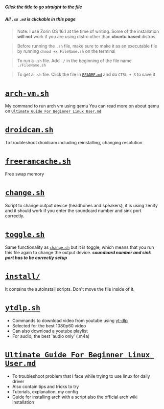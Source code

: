 ##### Click the title to go straight to the file

##### All `.sh` `.md` is clickable in this page

> Note: I use Zorin OS 16.1 at the time of writing. Some of the installation **will not** work if you are using distro other than **ubuntu based** distros.

> Before running the `.sh` file, make sure to make it as an executable file by running
> `chmod +x FileName.sh` on the terminal

> To run a `.sh` file. Add `./` in the beginning of the file name
> `./FileName.sh`

> To get a `.sh` file. Click the file in [`README.md`] and do `CTRL + S` to save it

# [`arch-vm.sh`]

My command to run arch vm using qemu
You can read more on about qemu on [`Ultimate Guide For Beginner Linux User.md`]

# [`droidcam.sh`]

To troubleshoot droidcam including reinstalling, changing resolution

# [`freeramcache.sh`]

Free swap memory

# [`change.sh`]

Script to change output device (headhones and speakers), it is using zenity and it should work if you enter the soundcard number and sink port correctly.

# [`toggle.sh`]

Same functionality as [`change.sh`] but it is toggle, which means that you run this file again to change the output device. **_soundcard number and sink port has to be correctly setup_**

# [`install/`]

It contains the autoinstall scripts. Don't move the file inside of it.

# [`ytdlp.sh`]

- Commands to download video from youtube using [yt-dlp](https://github.com/yt-dlp/yt-dlp)
- Selected for the best 1080p60 video
- Can also download a youtube playlist
- For audio, the best 'audio only' (.m4a)

# [`Ultimate Guide For Beginner Linux User.md`]

- To troubleshoot problem that I face while trying to use linux for daily driver
- Also contain tips and tricks to try
- Tutorials, explanation, my config
- Guide for installing arch with a script also the official arch wiki installation

[`arch-vm.sh`]: https://raw.githubusercontent.com/get543/linux-beginner-guide/main/arch-vm.sh
[`droidcam.sh`]: https://raw.githubusercontent.com/get543/linux-beginner-guide/main/install/droidcam.sh
[`freeramcache.sh`]: https://raw.githubusercontent.com/get543/linux-beginner-guide/main/freeramcache.sh
[`change.sh`]: https://raw.githubusercontent.com/get543/linux-beginner-guide/main/change-output/change.sh
[`toggle.sh`]: https://raw.githubusercontent.com/get543/linux-beginner-guide/main/change-output/toggle.sh
[`install/`]: https://github.com/get543/linux-beginner-guide/tree/main/install
[`ytdlp.sh`]: https://raw.githubusercontent.com/get543/linux-beginner-guide/main/ytdlp.sh
[`flatpak-install.sh`]: https://raw.githubusercontent.com/get543/linux-beginner-guide/main/install/flatpak-install.sh
[`upgrade.sh`]: https://raw.githubusercontent.com/get543/linux-beginner-guide/main/install/upgrade.sh
[`ultimate guide for beginner linux user.md`]: https://github.com/get543/linux-beginner-guide/blob/main/Ultimate%20Guide%20For%20Beginner%20Linux%20User.md
[`readme.md`]: https://github.com/get543/linux-beginner-guide/blob/main/README.md
